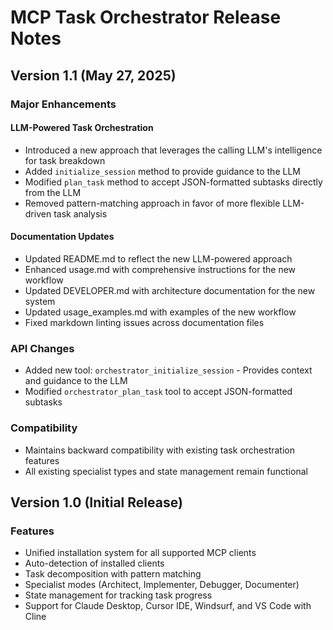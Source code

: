 # MCP Task Orchestrator Release Notes

## Version 1.1 (May 27, 2025)

### Major Enhancements

#### LLM-Powered Task Orchestration
- Introduced a new approach that leverages the calling LLM's intelligence for task breakdown
- Added `initialize_session` method to provide guidance to the LLM
- Modified `plan_task` method to accept JSON-formatted subtasks directly from the LLM
- Removed pattern-matching approach in favor of more flexible LLM-driven task analysis

#### Documentation Updates
- Updated README.md to reflect the new LLM-powered approach
- Enhanced usage.md with comprehensive instructions for the new workflow
- Updated DEVELOPER.md with architecture documentation for the new system
- Updated usage_examples.md with examples of the new workflow
- Fixed markdown linting issues across documentation files

### API Changes
- Added new tool: `orchestrator_initialize_session` - Provides context and guidance to the LLM
- Modified `orchestrator_plan_task` tool to accept JSON-formatted subtasks

### Compatibility
- Maintains backward compatibility with existing task orchestration features
- All existing specialist types and state management remain functional

## Version 1.0 (Initial Release)

### Features
- Unified installation system for all supported MCP clients
- Auto-detection of installed clients
- Task decomposition with pattern matching
- Specialist modes (Architect, Implementer, Debugger, Documenter)
- State management for tracking task progress
- Support for Claude Desktop, Cursor IDE, Windsurf, and VS Code with Cline
